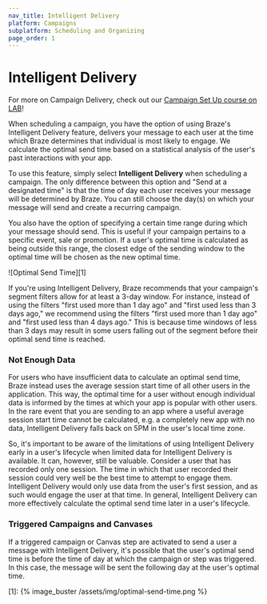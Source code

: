 ```yaml
---
nav_title: Intelligent Delivery
platform: Campaigns
subplatform: Scheduling and Organizing
page_order: 1
---
```

# Intelligent Delivery

For more on Campaign Delivery, check out our [Campaign Set Up course on LAB](http://lab.braze.com/campaign-setup-delivery-targeting-conversions)!

When scheduling a campaign, you have the option of using Braze's Intelligent Delivery feature, delivers your message to each user at the time which Braze determines that individual is most likely to engage. We calculate the optimal send time based on a statistical analysis of the user's past interactions with your app.

To use this feature, simply select __Intelligent Delivery__ when scheduling a campaign. The only difference between this option and "Send at a designated time" is that the time of day each user receives your message will be determined by Braze. You can still choose the day(s) on which your message will send and create a recurring campaign.

You also have the option of specifying a certain time range during which your message should send. This is useful if your campaign pertains to a specific event, sale or promotion. If a user's optimal time is calculated as being outside this range, the closest edge of the sending window to the optimal time will be chosen as the new optimal time. 

![Optimal Send Time][1]

If you're using Intelligent Delivery, Braze recommends that your campaign's segment filters allow for at least a 3-day window. For instance, instead of using the filters "first used more than 1 day ago" and "first used less than 3 days ago," we recommend using the filters "first used more than 1 day ago" and "first used less than 4 days ago." This is because time windows of less than 3 days may result in some users falling out of the segment before their optimal send time is reached.

### Not Enough Data

For users who have insufficient data to calculate an optimal send time, Braze instead uses the average session start time of all other users in the application. This way, the optimal time for a user without enough individual data is informed by the times at which your app is popular with other users. In the rare event that you are sending to an app where a useful average session start time cannot be calculated, e.g. a completely new app with no data, Intelligent Delivery falls back on 5PM in the user's local time zone.

So, it's important to be aware of the limitations of using Intelligent Delivery early in a user's lifecycle when limited data for Intelligent Delivery is available. It can, however, still be valuable.  Consider a user that has recorded only one session. The time in which that user recorded their session could very well be the best time to attempt to engage them. Intelligent Delivery would only use data from the user's first session, and as such would engage the user at that time.  In general, Intelligent Delivery can more effectively calculate the optimal send time later in a user's lifecycle.

### Triggered Campaigns and Canvases

If a triggered campaign or Canvas step are activated to send a user a message with Intelligent Delivery, it's possible that the user's optimal send time is before the time of day at which the campaign or step was triggered. In this case, the message will be sent the following day at the user's optimal time.

[1]: {% image_buster /assets/img/optimal-send-time.png %}
